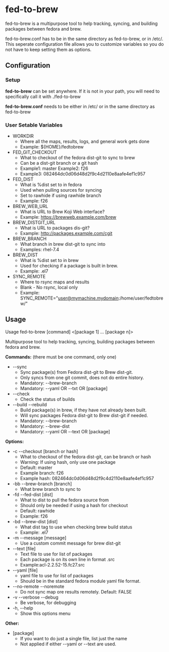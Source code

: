 # fed-to-brew
fed-to-brew is a multipurpose tool to help tracking, syncing, and building packages between fedora and brew.

fed-to-brew.conf has to be in the same directory as fed-to-brew, or in /etc/.  This seperate configuration file allows you to customize variables so you do not have to keep setting them as options.

## Configuration

### Setup
**fed-to-brew** can be set anywhere.  If it is not in your path, you will need to specifically call it with ./fed-to-brew

**fed-to-brew.conf** needs to be either in /etc/ or in the same directory as fed-to-brew

### User Setable Variables
 * WORKDIR
   * Where all the maps, results, logs, and general work gets done
   * Example: ${HOME}/fedtobrew
 * FED_GIT_CHECKOUT
   * What to checkout of the fedora dist-git to sync to brew
   * Can be a dist-git branch or a git hash
   * Example1: master  Example2: f26
   * Example3: 082464dc0d06d48d2f9c4d2110e8aafe4ef1c957
 * FED_DIST
   * What is %dist set to in fedora
   * Used when pulling sources for syncing
   * Set to rawhide if using rawhide branch
   * Example: f26
 * BREW_WEB_URL
   * What is URL to Brew Koji Web interface?
   * Example: https://brewweb.example.com/brew
 * BREW_DISTGIT_URL
   * What is URL to packages dis-git?
   * Example: http://packages.example.com/cgit
 * BREW_BRANCH
   * What branch in brew dist-git to sync into
   * Examples: rhel-7.4
 * BREW_DIST
   * What is %dist set to in brew
   * Used for checking if a package is built in brew.
   * Example: .el7
 * SYNC_REMOTE
   * Where to rsync maps and results
   * Blank - No rsync, local only
   * Example: SYNC_REMOTE="user@mymachine.mydomain:/home/user/fedtobrew/"

## Usage

Usage fed-to-brew [command] <options> <[package 1] ... [package n]>                                                                                                                    
                                                                                                                                                                                       
Multipurpose tool to help tracking, syncing, building packages between                                                                                                                 
  fedora and brew.                                                                                                                                                                     
                                                                                                                                                                                       
**Commands:** (there must be one command, only one)                                                                                                                                        
 * --sync
   * Sync package(s) from Fedora dist-git to Brew dist-git.
   * Only syncs from one git commit, does not do entire history.
   * Mandatory: --brew-branch
   * Mandatory: --yaml OR --txt OR [package]
 * --check
   * Check the status of builds
 * --build --rebuild
   * Build package(s) in brew, if they have not already been built.
   * Will sync packages Fedora dist-git to Brew dist-git if needed.
   * Mandatory: --brew-branch
   * Mandatory: --brew-dist
   * Mandatory: --yaml OR --text OR [package]

**Options:**
 * -c --checkout [branch or hash]
   * What to checkout of the fedora dist-git, can be branch or hash
   * Warning: If using hash, only use one package
   * Default: master
   * Example branch: f26
   * Example hash: 082464dc0d06d48d2f9c4d2110e8aafe4ef1c957
 * -bb --brew-branch [branch]
   * What brew branch to sync to
 * -fd --fed-dist [dist]
   * What to dist to pull the fedora source from
   * Should only be needed if using a hash for checkout
   * Default: rawhide
   * Example: f26
 * -bd --brew-dist [dist]
   * What dist tag to use when checking brew build status
   * Example: .el7
 * -m --message [message]
   * Use a custom commit message for brew dist-git
 * --text [file]
   * Text file to use for list of packages
   * Each package is on its own line in format <n-v-r>.src
   * Example:acl-2.2.52-15.fc27.src
 * --yaml [file]
   * yaml file to use for list of packages
   * Should be in the standard fedora module yaml file format.
 * --no-remote --noremote
   * Do not sync map ore results remotely.  Default: FALSE 
 * -v --verbose --debug
   * Be verbose, for debugging
 * -h, --help
   * Show this options menu

**Other:**
 * [package]
   * If you want to do just a single file, list just the name
   * Not applied if either --yaml or --text are used.

